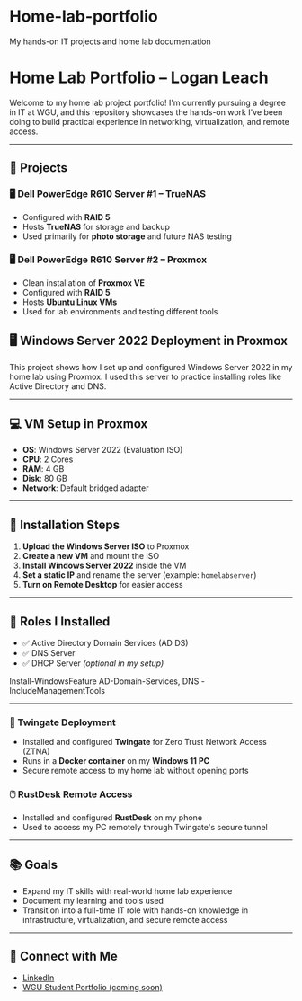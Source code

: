 # Home-lab-portfolio
My hands-on IT projects and home lab documentation 
# Home Lab Portfolio – Logan Leach

Welcome to my home lab project portfolio! I'm currently pursuing a degree in IT at WGU, and this repository showcases the hands-on work I've been doing to build practical experience in networking, virtualization, and remote access.

---

## 🔧 Projects

### 🖥️ Dell PowerEdge R610 Server #1 – TrueNAS
- Configured with **RAID 5**
- Hosts **TrueNAS** for storage and backup
- Used primarily for **photo storage** and future NAS testing

### 🖥️ Dell PowerEdge R610 Server #2 – Proxmox
- Clean installation of **Proxmox VE**
- Configured with **RAID 5**
- Hosts **Ubuntu Linux VMs**
- Used for lab environments and testing different tools

## 🖥️ Windows Server 2022 Deployment in Proxmox

This project shows how I set up and configured Windows Server 2022 in my home lab using Proxmox. I used this server to practice installing roles like Active Directory and DNS.

---

## 💻 VM Setup in Proxmox
- **OS**: Windows Server 2022 (Evaluation ISO)
- **CPU**: 2 Cores
- **RAM**: 4 GB
- **Disk**: 80 GB
- **Network**: Default bridged adapter

---

## 🔧 Installation Steps
1. **Upload the Windows Server ISO** to Proxmox
2. **Create a new VM** and mount the ISO
3. **Install Windows Server 2022** inside the VM
4. **Set a static IP** and rename the server (example: `homelabserver`)
5. **Turn on Remote Desktop** for easier access

---

## 🧱 Roles I Installed
- ✅ Active Directory Domain Services (AD DS)
- ✅ DNS Server
- ✅ DHCP Server *(optional in my setup)*


Install-WindowsFeature AD-Domain-Services, DNS -IncludeManagementTools

---

### 🔐 Twingate Deployment
- Installed and configured **Twingate** for Zero Trust Network Access (ZTNA)
- Runs in a **Docker container** on my **Windows 11 PC**
- Secure remote access to my home lab without opening ports

### 🖱️ RustDesk Remote Access
- Installed and configured **RustDesk** on my phone
- Used to access my PC remotely through Twingate's secure tunnel

---

## 📚 Goals
- Expand my IT skills with real-world home lab experience
- Document my learning and tools used
- Transition into a full-time IT role with hands-on knowledge in infrastructure, virtualization, and secure remote access

---

## 🔗 Connect with Me
- [LinkedIn](https://www.linkedin.com/in/logan-leach-249a85232) 
- [WGU Student Portfolio (coming soon)]()

